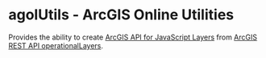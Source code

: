 ﻿agolUtils - ArcGIS Online Utilities
===================================

Provides the ability to create [ArcGIS API for JavaScript Layers] from [ArcGIS REST API operationalLayers].

[ArcGIS API for JavaScript Layers]:https://developers.arcgis.com/javascript/jsapi/layer-amd.html
[ArcGIS REST API operationalLayers]:http://resources.arcgis.com/en/help/arcgis-rest-api/#/operationalLayer/02r300000049000000/